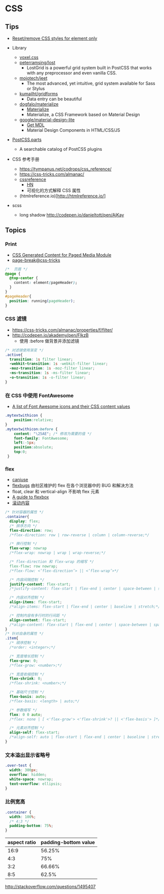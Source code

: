 # CSS

## Tips

* [Reset/remove CSS styles for element only](https://stackoverflow.com/q/15901030/1870054)
* Library
  * [voxel.css](http://www.voxelcss.com/)
  * [peterramsing/lost](https://github.com/peterramsing/lost)
    * LostGrid is a powerful grid system built in PostCSS that works with any preprocessor and even vanilla CSS.
  * [mojotech/jeet](https://github.com/mojotech/jeet)
    * The most advanced, yet intuitive, grid system available for Sass or Stylus
  * [kumailht/gridforms](https://github.com/kumailht/gridforms)
    * Data entry can be beautiful
  * [dogfalo/materialize](https://github.com/dogfalo/materialize)
    * [Materialize](https://materializecss.com)
    * Materialize, a CSS Framework based on Material Design
  * [google/material-design-lite](https://github.com/google/material-design-lite)
    * [Get MDL](https://getmdl.io/)
    * Material Design Components in HTML/CSS/JS 
* [PostCSS.parts](https://www.postcss.parts/)
  * A searchable catalog of PostCSS plugins



* CSS 参考手册
  * https://tympanus.net/codrops/css_reference/
  * https://css-tricks.com/almanac/
  * [cssreference](http://cssreference.io/)
    * [HN](https://news.ycombinator.com/item?id=13031492)
    * 可视化的方式解释 CSS 属性
  * (htmlreference.io)[http://htmlreference.io/]

* scss
  * long shadow http://codepen.io/danieltott/pen/AjKay


## Topics

### Print
* [CSS Generated Content for Paged Media Module](https://www.w3.org/TR/css-gcpm-3)
* [page-break@css-tricks](https://css-tricks.com/almanac/properties/p/page-break/)

```css
/*  页眉 */
@page {
  @top-center {
    content: element(pageHeader);
  }
}
#pageHeader{
  position: running(pageHeader);
}
```

### CSS 滤镜
* https://css-tricks.com/almanac/properties/f/filter/
* http://codepen.io/akademy/pen/FlkzB
  * 使用 :before 做背景并添加滤镜

```css
/* 对滤镜使用渐变 */
.active{
  transition: 1s filter linear;
  -webkit-transition: 1s -webkit-filter linear;
  -moz-transition: 1s -moz-filter linear;
  -ms-transition: 1s -ms-filter linear;
  -o-transition: 1s -o-filter linear;
}
```

### 在 CSS 中使用 FontAwesome
* [A list of Font Awesome icons and their CSS content values](http://astronautweb.co/snippet/font-awesome/)

```css
.mytextwithicon {
    position:relative;
}    
.mytextwithicon:before {
    content: "\25AE"; /* 修改为需要的值 */
    font-family: FontAwesome;
    left:-5px;
    position:absolute;
    top:0;
 }
```

### flex

* [caniuse](http://caniuse.com/#feat=flexbox)
* [flexbugs](https://github.com/philipwalton/flexbugs) 由社区维护的 flex 在各个浏览器中的 BUG 和解决方法
* float, clear 和 vertical-align 不影响 flex 元素
* [A guide to flexbox](https://css-tricks.com/snippets/css/a-guide-to-flexbox/)
* [滚动内容](http://stackoverflow.com/a/14964944/1870054)

```css
/* 针对容器的属性 */
.container{
  display: flex;
  /* 排序方向 */
  flex-direction: row;
  /*flex-direction: row | row-reverse | column | column-reverse;*/

  /* 换行控制 */
  flex-wrap: nowrap
  /*flex-wrap: nowrap | wrap | wrap-reverse;*/

  /* flex-direction 和 flex-wrap 的缩写 */
  flex-flow: row nowrap;
  /*flex-flow: <‘flex-direction’> || <‘flex-wrap’>*/

  /* 内容间隔控制 */
  justify-content: flex-start;
  /*justify-content: flex-start | flex-end | center | space-between | space-around;*/

  /* 内容对齐控制 */
  align-items: flex-start;
  /*align-items: flex-start | flex-end | center | baseline | stretch;*/

  /* 控制内容有多行时的行间距 */
  align-content: flex-start;
  /*align-content: flex-start | flex-end | center | space-between | space-around | stretch;*/
}
/* 针对自身的属性 */
.item{
  /* 顺序控制 */
  /*order: <integer>;*/

  /* 宽度增长控制 */
  flex-grow: 0;
  /*flex-grow: <number>;*/

  /* 宽度收缩控制 */
  flex-shrink: 0;
  /*flex-shrink: <number>;*/

  /* 基础尺寸控制 */
  flex-basis: auto;
  /*flex-basis: <length> | auto;*/

  /* 参数缩写 */
  flex: 0 0 auto;
  /*flex: none | [ <'flex-grow'> <'flex-shrink'>? || <'flex-basis'> ]*/

  /* 元素对齐控制 */
  align-self: flex-start;
  /*align-self: auto | flex-start | flex-end | center | baseline | stretch;*/
}
```

### 文本溢出显示省略号
```css
.over-test {
  width: 300px;
  overflow: hidden;
  white-space: nowrap;
  text-overflow: ellipsis;
}
```

### 比例宽高

```css
.container {
  width: 100%;
  /* 4:3 */
  padding-bottom: 75%;
}
```

aspect ratio  | padding-bottom value
--------------|----------------------
    16:9      |       56.25%
    4:3       |       75%
    3:2       |       66.66%
    8:5       |       62.5%

http://stackoverflow.com/questions/1495407
